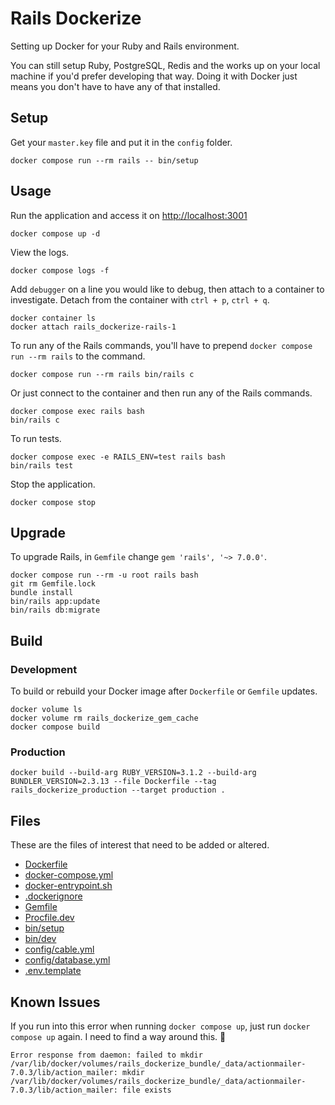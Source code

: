 # Rails Dockerize

Setting up Docker for your Ruby and Rails environment.

You can still setup Ruby, PostgreSQL, Redis and the works up on your local machine if you'd prefer developing that way. Doing it with Docker just means you don't have to have any of that installed.

## Setup

Get your `master.key` file and put it in the `config` folder.

    docker compose run --rm rails -- bin/setup

## Usage

Run the application and access it on <http://localhost:3001>

    docker compose up -d

View the logs.

    docker compose logs -f

Add `debugger` on a line you would like to debug, then attach to a container to investigate. Detach from the container with `ctrl + p`, `ctrl + q`.

    docker container ls
    docker attach rails_dockerize-rails-1

To run any of the Rails commands, you'll have to prepend `docker compose run --rm rails` to the command.

    docker compose run --rm rails bin/rails c

Or just connect to the container and then run any of the Rails commands.

    docker compose exec rails bash
    bin/rails c

To run tests.

    docker compose exec -e RAILS_ENV=test rails bash
    bin/rails test

Stop the application.

    docker compose stop

## Upgrade

To upgrade Rails, in `Gemfile` change `gem 'rails', '~> 7.0.0'`.

    docker compose run --rm -u root rails bash
    git rm Gemfile.lock
    bundle install
    bin/rails app:update
    bin/rails db:migrate

## Build

### Development

To build or rebuild your Docker image after `Dockerfile` or `Gemfile` updates.

    docker volume ls
    docker volume rm rails_dockerize_gem_cache
    docker compose build

### Production

    docker build --build-arg RUBY_VERSION=3.1.2 --build-arg BUNDLER_VERSION=2.3.13 --file Dockerfile --tag rails_dockerize_production --target production .

## Files

These are the files of interest that need to be added or altered.

- [Dockerfile](Dockerfile)
- [docker-compose.yml](docker-compose.yml)
- [docker-entrypoint.sh](docker-entrypoint.sh)
- [.dockerignore](.dockerignore)
- [Gemfile](Gemfile)
- [Procfile.dev](Procfile.dev)
- [bin/setup](bin/setup)
- [bin/dev](bin/dev)
- [config/cable.yml](config/cable.yml)
- [config/database.yml](config/database.yml)
- [.env.template](.env.template)

## Known Issues

If you run into this error when running `docker compose up`, just run `docker compose up` again. I need to find a way around this. 🤔

    Error response from daemon: failed to mkdir /var/lib/docker/volumes/rails_dockerize_bundle/_data/actionmailer-7.0.3/lib/action_mailer: mkdir /var/lib/docker/volumes/rails_dockerize_bundle/_data/actionmailer-7.0.3/lib/action_mailer: file exists
